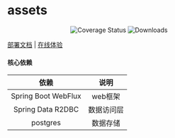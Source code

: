 # assets

<p align="center">
 <img src="https://img.shields.io/badge/Spring%20Cloud-2023.0.0-green.svg" alt="Coverage Status">
 <img src="https://img.shields.io/badge/Spring%20Boot-3.2.0-green.svg" alt="Downloads">
</p>

<a href="#" target="_blank">部署文档</a> | <a target="_blank" href="https://console.leafage.top"> 在线体验</a>

#### 核心依赖

|         依赖          |  说明   |
|:-------------------:|:-----:|
| Spring Boot WebFlux | web框架 |
|  Spring Data R2DBC  | 数据访问层 |
|      postgres       | 数据存储  |
